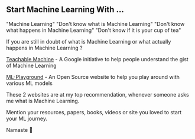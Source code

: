 ## Start Machine Learning With ...

"Machine Learning"
"Don't know what is Machine Learning"
"Don't know what happens in Machine Learning"
"Don't know if it is your cup of tea"

If you are still in doubt of what is Machine Learning or what actually happens in Machine Learning ?

[Teachable Machine](https://teachablemachine.withgoogle.com/) - A Google initiative to help people understand the gist of Machine Learning

[ML-Playground](https://ml-playground.com/) - An Open Source website to help you play around with various ML models

These 2 websites are at my top recommendation, whenever someone asks me what is Machine Learning.

Mention your resources, papers, books, videos or site you loved to start your ML journey.

Namaste 🙏